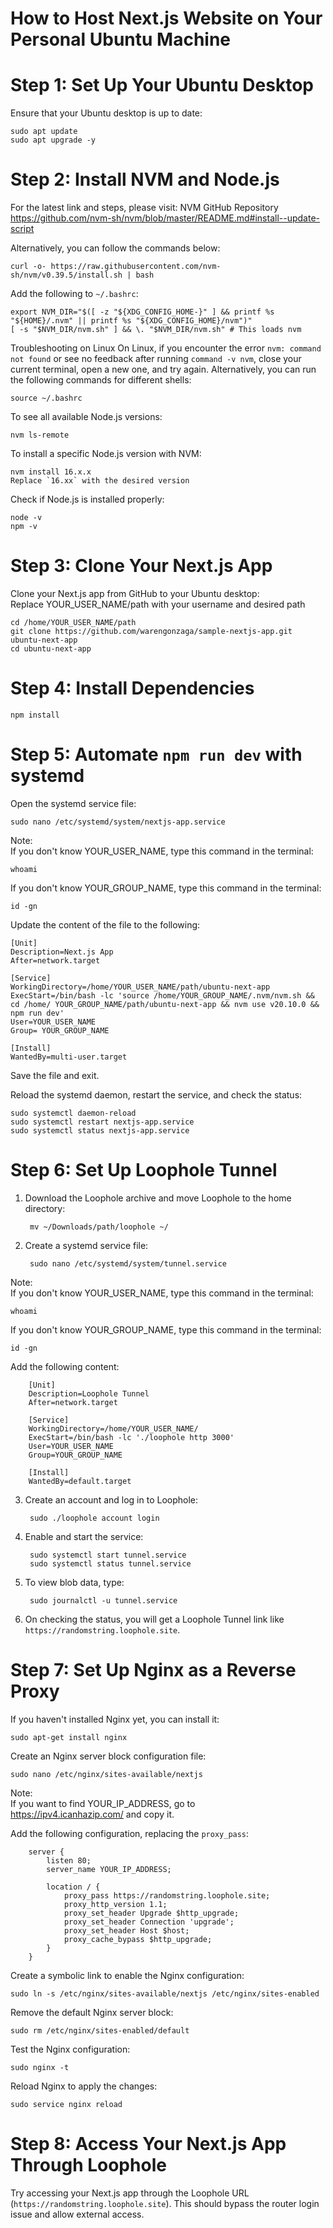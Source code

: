 # How to Host Next.js Website on Your Personal Ubuntu Machine

# Step 1: Set Up Your Ubuntu Desktop

Ensure that your Ubuntu desktop is up to date:

    sudo apt update
    sudo apt upgrade -y

# Step 2: Install NVM and Node.js 

For the latest link and steps, please visit:
NVM GitHub Repository
https://github.com/nvm-sh/nvm/blob/master/README.md#install--update-script  

Alternatively, you can follow the commands below:

    curl -o- https://raw.githubusercontent.com/nvm-sh/nvm/v0.39.5/install.sh | bash  

Add the following to `~/.bashrc`:

    export NVM_DIR="$([ -z "${XDG_CONFIG_HOME-}" ] && printf %s "${HOME}/.nvm" || printf %s "${XDG_CONFIG_HOME}/nvm")"
    [ -s "$NVM_DIR/nvm.sh" ] && \. "$NVM_DIR/nvm.sh" # This loads nvm

Troubleshooting on Linux
On Linux, if you encounter the error `nvm: command not found` or see no feedback after running `command -v nvm`, close your current terminal, open a new one, and try again. Alternatively, you can run the following commands for different shells:

    source ~/.bashrc  

To see all available Node.js versions:

    nvm ls-remote  

To install a specific Node.js version with NVM:

    nvm install 16.x.x  
    Replace `16.xx` with the desired version   

Check if Node.js is installed properly:  

    node -v
    npm -v

# Step 3: Clone Your Next.js App   

Clone your Next.js app from GitHub to your Ubuntu desktop:   
Replace YOUR_USER_NAME/path with your username and desired path  

    cd /home/YOUR_USER_NAME/path
    git clone https://github.com/warengonzaga/sample-nextjs-app.git ubuntu-next-app
    cd ubuntu-next-app

# Step 4: Install Dependencies

    npm install

# Step 5: Automate `npm run dev` with systemd   

Open the systemd service file:  

    sudo nano /etc/systemd/system/nextjs-app.service    

Note:   
If you don't know YOUR_USER_NAME, type this command in the terminal:

    whoami  

If you don't know YOUR_GROUP_NAME, type this command in the terminal:

    id -gn  

Update the content of the file to the following:  

    [Unit]
    Description=Next.js App   
    After=network.target

    [Service]
    WorkingDirectory=/home/YOUR_USER_NAME/path/ubuntu-next-app  
    ExecStart=/bin/bash -lc 'source /home/YOUR_GROUP_NAME/.nvm/nvm.sh && cd /home/ YOUR_GROUP_NAME/path/ubuntu-next-app && nvm use v20.10.0 && npm run dev'
    User=YOUR_USER_NAME
    Group= YOUR_GROUP_NAME

    [Install]    
    WantedBy=multi-user.target  

Save the file and exit.   

Reload the systemd daemon, restart the service, and check the status:  

    sudo systemctl daemon-reload
    sudo systemctl restart nextjs-app.service    
    sudo systemctl status nextjs-app.service  


# Step 6: Set Up Loophole Tunnel  

1. Download the Loophole archive and move Loophole to the home directory:

        mv ~/Downloads/path/loophole ~/  

2. Create a systemd service file:  

        sudo nano /etc/systemd/system/tunnel.service  

Note:    
If you don't know YOUR_USER_NAME, type this command in the terminal:

    whoami  

If you don't know YOUR_GROUP_NAME, type this command in the terminal:

    id -gn 

Add the following content:  

        [Unit]
        Description=Loophole Tunnel  
        After=network.target

        [Service]    
        WorkingDirectory=/home/YOUR_USER_NAME/  
        ExecStart=/bin/bash -lc './loophole http 3000'
        User=YOUR_USER_NAME
        Group=YOUR_GROUP_NAME

        [Install]  
        WantedBy=default.target  

3. Create an account and log in to Loophole:

        sudo ./loophole account login  

4. Enable and start the service:  

        sudo systemctl start tunnel.service   
        sudo systemctl status tunnel.service  

5. To view blob data, type:  

        sudo journalctl -u tunnel.service   

6. On checking the status, you will get a Loophole Tunnel link like `https://randomstring.loophole.site`.  

# Step 7: Set Up Nginx as a Reverse Proxy   

If you haven't installed Nginx yet, you can install it:

    sudo apt-get install nginx  

Create an Nginx server block configuration file:  

    sudo nano /etc/nginx/sites-available/nextjs  

Note:    
If you want to find YOUR_IP_ADDRESS, go to   
https://ipv4.icanhazip.com/ and copy it.   

Add the following configuration, replacing the `proxy_pass`:  

        server {
            listen 80;
            server_name YOUR_IP_ADDRESS;  
           
            location / {
                proxy_pass https://randomstring.loophole.site;
                proxy_http_version 1.1;
                proxy_set_header Upgrade $http_upgrade;
                proxy_set_header Connection 'upgrade';
                proxy_set_header Host $host;
                proxy_cache_bypass $http_upgrade;
            }
        }  

Create a symbolic link to enable the Nginx configuration:

    sudo ln -s /etc/nginx/sites-available/nextjs /etc/nginx/sites-enabled   

Remove the default Nginx server block:  

    sudo rm /etc/nginx/sites-enabled/default  

Test the Nginx configuration:  

    sudo nginx -t  

Reload Nginx to apply the changes:   

    sudo service nginx reload  

# Step 8: Access Your Next.js App Through Loophole   

Try accessing your Next.js app through the Loophole URL (`https://randomstring.loophole.site`). This should bypass the router login issue and allow external access.
